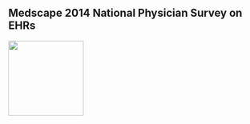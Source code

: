 ## Medscape 2014  National Physician Survey on EHRs



<img src ="http://www.medscape.com/features/slideshow/public/ehr2014#1" height=150>


